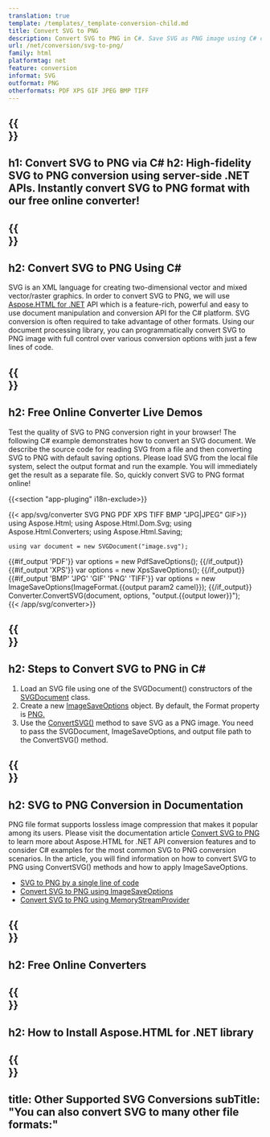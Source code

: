 ```yaml
---
translation: true
template: /templates/_template-conversion-child.md
title: Convert SVG to PNG
description: Convert SVG to PNG in C#. Save SVG as PNG image using C# code. Try online SVG to PNG Converter for free!
url: /net/conversion/svg-to-png/
family: html
platformtag: net
feature: conversion
informat: SVG
outformat: PNG
otherformats: PDF XPS GIF JPEG BMP TIFF 
---
```


{{<section banner>}}
---
h1: Convert SVG to PNG via C#
h2: High-fidelity SVG to PNG conversion using server-side .NET APIs. Instantly convert SVG to PNG format with our free online converter!
---

{{<section overview>}}
---
h2: Convert SVG to PNG Using C#
---

SVG is an XML language for creating two-dimensional vector and mixed vector/raster graphics. In order to convert SVG to PNG, we will use [Aspose.HTML for .NET](https://products.aspose.com/html/{{lang.url-fragment}}net/) API which is a feature-rich, powerful and easy to use document manipulation and conversion API for the C# platform. SVG conversion is often required to take advantage of other formats. Using our document processing library, you can programmatically convert SVG to PNG image with full control over various conversion options with just a few lines of code.

{{<section demos>}}
---
h2: Free Online Converter Live Demos
---

Test the quality of SVG to PNG conversion right in your browser! The following C# example demonstrates how to convert an SVG document. We describe the source code for reading SVG from a file and then converting SVG to PNG with default saving options. Please load SVG from the local file system, select the output format and run the example. You will immediately get the result as a separate file. So, quickly convert SVG to PNG format online!

{{<section "app-pluging" i18n-exclude>}}

{{< app/svg/converter SVG PNG PDF XPS TIFF BMP "JPG|JPEG" GIF>}}
using Aspose.Html;
using Aspose.Html.Dom.Svg;
using Aspose.Html.Converters;
using Aspose.Html.Saving;

    using var document = new SVGDocument("image.svg");
{{#if_output 'PDF'}}
    var options = new PdfSaveOptions();
{{/if_output}}
{{#if_output 'XPS'}}
    var options = new XpsSaveOptions();
{{/if_output}}
{{#if_output 'BMP' 'JPG' 'GIF' 'PNG' 'TIFF'}}
    var options = new ImageSaveOptions(ImageFormat.{{output param2 camel}});
{{/if_output}}
    Converter.ConvertSVG(document, options, "output.{{output lower}}");   
{{< /app/svg/converter>}}


{{<section steps>}}
---
h2: Steps to Convert SVG to PNG in C#
---

1.  Load an SVG file using one of the SVGDocument() constructors of the [SVGDocument](https://reference.aspose.com/html/net/aspose.html.dom.svg/svgdocument/) class.
1.  Create a new [ImageSaveOptions](https://reference.aspose.com/html/net/aspose.html.saving/imagesaveoptions/) object. By default, the Format property is [PNG.](https://reference.aspose.com/html/net/aspose.html.rendering.image/imageformat/)
1.  Use the [ConvertSVG()](https://reference.aspose.com/html/net/aspose.html.converters/converter/convertsvg/#convertsvg_3) method to save SVG as a PNG image. You need to pass the SVGDocument, ImageSaveOptions, and output file path to the ConvertSVG() method.


{{<section documentation>}}
---
h2: SVG to PNG Conversion in Documentation
---

PNG file format supports lossless image compression that makes it popular among its users. Please visit the documentation article [Convert SVG to PNG](https://docs.aspose.com/html/net/converting-between-formats/svg-to-png/) to learn more about Aspose.HTML for .NET API conversion features and to consider C# examples for the most common SVG to PNG conversion scenarios. In the article, you will find information on how to convert SVG to PNG using ConvertSVG() methods and how to apply ImageSaveOptions.

  - <a href="https://docs.aspose.com/html/net/converting-between-formats/svg-to-png/#svg-to-png-by-a-single-line-of-code" target="_blank">SVG to PNG by a single line of code</a>
  - <a href="https://docs.aspose.com/html/net/converting-between-formats/svg-to-png/#convert-svg-to-png-using-imagesaveoptions" target="_blank">Convert SVG to PNG using ImageSaveOptions</a>
  - <a href="https://docs.aspose.com/html/net/converting-between-formats/svg-to-png/#output-stream-providers" target="_blank">Convert SVG to PNG using MemoryStreamProvider</a> 

{{<section online-converters>}}
---
h2: Free Online Converters
---

{{<section get-started>}}
---
h2: How to Install Aspose.HTML for .NET library
---

{{<section other-conversions>}}
---
title: Other Supported SVG Conversions
subTitle: "You can also convert SVG to many other file formats:"
---